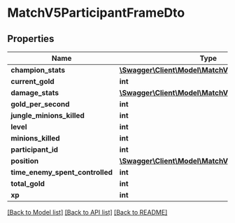 # MatchV5ParticipantFrameDto

## Properties
Name | Type | Description | Notes
------------ | ------------- | ------------- | -------------
**champion_stats** | [**\Swagger\Client\Model\MatchV5ChampionStatsDto**](MatchV5ChampionStatsDto.md) |  | 
**current_gold** | **int** |  | 
**damage_stats** | [**\Swagger\Client\Model\MatchV5DamageStatsDto**](MatchV5DamageStatsDto.md) |  | 
**gold_per_second** | **int** |  | 
**jungle_minions_killed** | **int** |  | 
**level** | **int** |  | 
**minions_killed** | **int** |  | 
**participant_id** | **int** |  | 
**position** | [**\Swagger\Client\Model\MatchV5PositionDto**](MatchV5PositionDto.md) |  | 
**time_enemy_spent_controlled** | **int** |  | 
**total_gold** | **int** |  | 
**xp** | **int** |  | 

[[Back to Model list]](../README.md#documentation-for-models) [[Back to API list]](../README.md#documentation-for-api-endpoints) [[Back to README]](../README.md)


